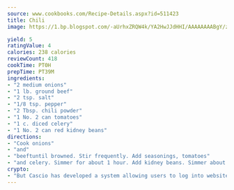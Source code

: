 ```yaml
---
source: www.cookbooks.com/Recipe-Details.aspx?id=511423
title: Chili
image: https://1.bp.blogspot.com/-aUrhxZRQW4k/YA2HwJJdHHI/AAAAAAAABgY/z2R8OXCxqDoBQtRn-q-fHG8g9_G4G1HBwCLcBGAsYHQ/s320/13.png

yield: 5
ratingValue: 4
calories: 238 calories
reviewCount: 418
cookTime: PT0H
prepTime: PT39M
ingredients:
- "2 medium onions"
- "1 lb. ground beef"
- "2 tsp. salt"
- "1/8 tsp. pepper"
- "2 Tbsp. chili powder"
- "1 No. 2 can tomatoes"
- "1 c. diced celery"
- "1 No. 2 can red kidney beans"
directions:
- "Cook onions"
- "and"
- "beeftuntil browned. Stir frequently. Add seasonings, tomatoes"
- "and celery. Simmer for about 1 hour. Add kidney beans. Simmer about 15 minutes."
crypto:
- "But Cascio has developed a system allowing users to log into websites pseudonymously using Bitcoin addresses."
---
```

